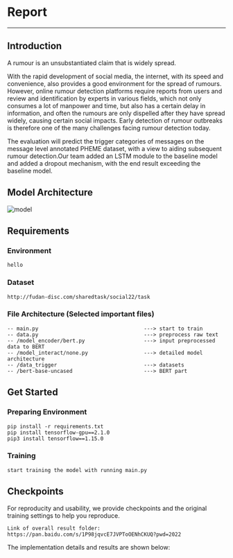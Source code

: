 # Report
---

## Introduction

A rumour is an unsubstantiated claim that is widely spread.

With the rapid development of social media, the internet, with its speed and convenience, also provides a good environment for the spread of rumours. However, online rumour detection platforms require reports from users and review and identification by experts in various fields, which not only consumes a lot of manpower and time, but also has a certain delay in information, and often the rumours are only dispelled after they have spread widely, causing certain social impacts. Early detection of rumour outbreaks is therefore one of the many challenges facing rumour detection today.

The evaluation will predict the trigger categories of messages on the message level annotated PHEME dataset, with a view to aiding subsequent rumour detection.Our team added an LSTM module to the baseline model and added a dropout mechanism, with the end result exceeding the baseline model.

## Model Architecture

![model](/Img/model.bmp)

## Requirements

### Environment
```
hello
```

### Dataset
```
http://fudan-disc.com/sharedtask/social22/task
```

### File Architecture (Selected important files)
```
-- main.py                                  ---> start to train
-- data.py                                  ---> preprocess raw text
-- /model_encoder/bert.py                   ---> input preprocessed data to BERT
-- /model_interact/none.py                  ---> detailed model architecture
-- /data_trigger                            ---> datasets
-- /bert-base-uncased                       ---> BERT part
```

## Get Started

### Preparing Environment
```
pip install -r requirements.txt
pip install tensorflow-gpu==2.1.0
pip3 install tensorflow==1.15.0
```

### Training
```
start training the model with running main.py
```

## Checkpoints
For reproducity and usability, we provide checkpoints and the original training settings to help you reproduce.
```
Link of overall result folder: https://pan.baidu.com/s/1P98jqvcE7JVPToOENhCKUQ?pwd=2022
```

The implementation details and results are shown below:

